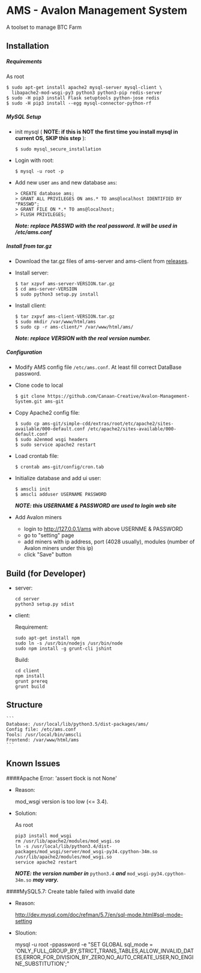 AMS - Avalon Management System
==============================
A toolset to manage BTC Farm

Installation
------------

##### Requirements
As root
```
$ sudo apt-get install apache2 mysql-server mysql-client \
  libapache2-mod-wsgi-py3 python3 python3-pip redis-server
$ sudo -H pip3 install Flask setuptools python-jose redis
$ sudo -H pip3 install --egg mysql-connector-python-rf
```

##### MySQL Setup
* init mysql ( **NOTE: if this is NOT the first time you install mysql in current OS, SKIP this step** ):

    ```
    $ sudo mysql_secure_installation
    ```

* Login with root:

    ```
    $ mysql -u root -p
    ```
* Add new user `ams` and new database `ams`:

    ```
    > CREATE database ams;
    > GRANT ALL PRIVILEGES ON ams.* TO ams@localhost IDENTIFIED BY "PASSWD";
    > GRANT FILE ON *.* TO ams@localhost;
    > FLUSH PRIVILEGES;
    ```

  **_Note: replace PASSWD with the real password. It will be used in /etc/ams.conf_**

##### Install from tar.gz
* Download the tar.gz files of ams-server and ams-client from [releases]( https://github.com/Canaan-Creative/Avalon-Management-System/releases).
* Install server:

    ```
    $ tar xzpvf ams-server-VERSION.tar.gz
    $ cd ams-server-VERSION
    $ sudo python3 setup.py install
    ```
* Install client:

    ```
    $ tar zxpvf ams-client-VERSION.tar.gz
    $ sudo mkdir /var/www/html/ams
    $ sudo cp -r ams-client/* /var/www/html/ams/
    ```

  **_Note: replace VERSION with the real version number._**

##### Configuration
* Modify AMS config file `/etc/ams.conf`. At least fill correct DataBase password.
* Clone code to local
    ```
    $ git clone https://github.com/Canaan-Creative/Avalon-Management-System.git ams-git
    ```
* Copy Apache2 config file:

    ```
    $ sudo cp ams-git/simple-cdd/extras/root/etc/apache2/sites-available/000-default.conf /etc/apache2/sites-available/000-default.conf
    $ sudo a2enmod wsgi headers
    $ sudo service apache2 restart
    ```
* Load crontab file:

    ```
    $ crontab ams-git/config/cron.tab
    ```
* Initialize database and add ui user:
    ```
    $ amscli init
    $ amscli adduser USERNAME PASSWORD
    ```
    **_NOTE: this USERNAME & PASSWORD are used to login web site_**

* Add Avalon miners
    * login to http://127.0.0.1/ams with above USERNME & PASSWORD
    * go to "setting" page
    * add miners with ip address, port (4028 usually), modules (number of Avalon miners under this ip)
    * click "Save" button



Build (for Developer)
---------------------
* server:

    ```
    cd server
    python3 setup.py sdist
    ```

* client:

    Requirement:

    ```
    sudo apt-get install npm
    sudo ln -s /usr/bin/nodejs /usr/bin/node
    sudo npm install -g grunt-cli jshint

    ```

    Build:

    ```
    cd client
    npm install
    grunt prereq
    grunt build
    ```

Structure
---------
    ```
    Database: /usr/local/lib/python3.5/dist-packages/ams/
    Config file: /etc/ams.conf
    Tools: /usr/local/bin/amscli
    Frontend: /var/www/html/ams
    ```

Known Issues
------------
####Apache Error: 'assert tlock is not None'

* Reason:

    mod_wsgi version is too low (<= 3.4).

* Solution:

    As root
    ```
    pip3 install mod_wsgi
    rm /usr/lib/apache2/modules/mod_wsgi.so
    ln -s /usr/local/lib/python3.4/dist-packages/mod_wsgi/server/mod_wsgi-py34.cpython-34m.so /usr/lib/apache2/modules/mod_wsgi.so
    service apache2 restart
    ```
    **_NOTE: the version number in_** `python3.4` **_and_** `mod_wsgi-py34.cpython-34m.so` **_may vary._**

####MySQL5.7: Create table failed with invalid date
* Reason:

    http://dev.mysql.com/doc/refman/5.7/en/sql-mode.html#sql-mode-setting

* Sloution:

    mysql -u root -ppassword -e "SET GLOBAL sql_mode = 'ONLY_FULL_GROUP_BY,STRICT_TRANS_TABLES,ALLOW_INVALID_DATES,ERROR_FOR_DIVISION_BY_ZERO,NO_AUTO_CREATE_USER,NO_ENGINE_SUBSTITUTION';"
